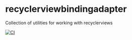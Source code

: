# recyclerviewbindingadapter
Collection of utilities for working with recyclerviews


[![CI](https://github.com/jtorrestobena/recyclerviewbindingadapter/actions/workflows/main.yml/badge.svg)](https://github.com/jtorrestobena/recyclerviewbindingadapter/actions/workflows/main.yml)
